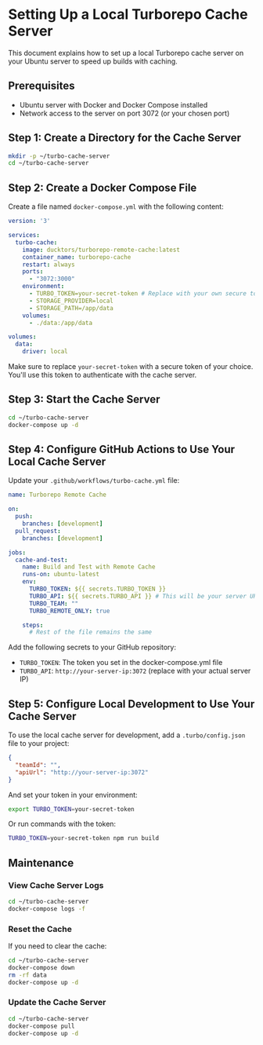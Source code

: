 # Setting Up a Local Turborepo Cache Server

This document explains how to set up a local Turborepo cache server on your Ubuntu server to speed up builds with caching.

## Prerequisites

- Ubuntu server with Docker and Docker Compose installed
- Network access to the server on port 3072 (or your chosen port)

## Step 1: Create a Directory for the Cache Server

```bash
mkdir -p ~/turbo-cache-server
cd ~/turbo-cache-server
```

## Step 2: Create a Docker Compose File

Create a file named `docker-compose.yml` with the following content:

```yaml
version: '3'

services:
  turbo-cache:
    image: ducktors/turborepo-remote-cache:latest
    container_name: turborepo-cache
    restart: always
    ports:
      - "3072:3000"
    environment:
      - TURBO_TOKEN=your-secret-token # Replace with your own secure token
      - STORAGE_PROVIDER=local
      - STORAGE_PATH=/app/data
    volumes:
      - ./data:/app/data

volumes:
  data:
    driver: local
```

Make sure to replace `your-secret-token` with a secure token of your choice. You'll use this token to authenticate with the cache server.

## Step 3: Start the Cache Server

```bash
cd ~/turbo-cache-server
docker-compose up -d
```

## Step 4: Configure GitHub Actions to Use Your Local Cache Server

Update your `.github/workflows/turbo-cache.yml` file:

```yaml
name: Turborepo Remote Cache

on:
  push:
    branches: [development]
  pull_request:
    branches: [development]

jobs:
  cache-and-test:
    name: Build and Test with Remote Cache
    runs-on: ubuntu-latest
    env:
      TURBO_TOKEN: ${{ secrets.TURBO_TOKEN }}
      TURBO_API: ${{ secrets.TURBO_API }} # This will be your server URL
      TURBO_TEAM: ""
      TURBO_REMOTE_ONLY: true

    steps:
      # Rest of the file remains the same
```

Add the following secrets to your GitHub repository:
- `TURBO_TOKEN`: The token you set in the docker-compose.yml file
- `TURBO_API`: `http://your-server-ip:3072` (replace with your actual server IP)

## Step 5: Configure Local Development to Use Your Cache Server

To use the local cache server for development, add a `.turbo/config.json` file to your project:

```json
{
  "teamId": "",
  "apiUrl": "http://your-server-ip:3072"
}
```

And set your token in your environment:

```bash
export TURBO_TOKEN=your-secret-token
```

Or run commands with the token:

```bash
TURBO_TOKEN=your-secret-token npm run build
```

## Maintenance

### View Cache Server Logs

```bash
cd ~/turbo-cache-server
docker-compose logs -f
```

### Reset the Cache

If you need to clear the cache:

```bash
cd ~/turbo-cache-server
docker-compose down
rm -rf data
docker-compose up -d
```

### Update the Cache Server

```bash
cd ~/turbo-cache-server
docker-compose pull
docker-compose up -d
``` 